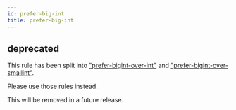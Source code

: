 ```yaml
---
id: prefer-big-int
title: prefer-big-int
---
```


## deprecated

This rule has been split into ["prefer-bigint-over-int"](./prefer-bigint-over-int.md) and ["prefer-bigint-over-smallint"](./prefer-bigint-over-smallint.md).

Please use those rules instead.

This will be removed in a future release.
